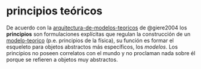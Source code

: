 # principios teóricos

De acuerdo con la [arquitectura-de-modelos-teoricos](arquitectura-de-modelos-teoricos.md) de @giere2004 los **principios** son formulaciones explícitas que regulan la construcción de un [modelo-teorico](modelo-teorico.md) (p.e. principios de la física), su función es formar el esqueleto para objetos abstractos más específicos, los *modelos*. Los principios no poseen correlatos con el mundo y no proclaman nada sobre él porque se refieren a objetos muy abstractos.
